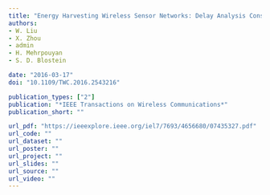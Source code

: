 ```yaml
---
title: "Energy Harvesting Wireless Sensor Networks: Delay Analysis Considering Energy Costs of Sensing and Transmission"
authors:
- W. Liu
- X. Zhou
- admin
- H. Mehrpouyan
- S. D. Blostein

date: "2016-03-17"
doi: "10.1109/TWC.2016.2543216"

publication_types: ["2"]
publication: "*IEEE Transactions on Wireless Communications*"
publication_short: ""

url_pdf: "https://ieeexplore.ieee.org/iel7/7693/4656680/07435327.pdf"
url_code: ""
url_dataset: ""
url_poster: ""
url_project: ""
url_slides: ""
url_source: ""
url_video: ""
---
```

